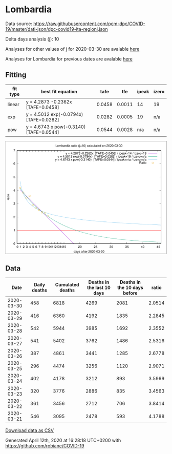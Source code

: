 # Lombardia

Data source: https://raw.githubusercontent.com/pcm-dpc/COVID-19/master/dati-json/dpc-covid19-ita-regioni.json

Delta days analysis (j): 10

Analyses for other values of j for 2020-03-30 are avalable [here](../README.md)

Analyses for Lombardia for previous dates are avalable [here](../../README.md)

## Fitting 
|fit type|best fit equation|tafe|tfe|ipeak|izero|
|-------|-----|--------|------|---|---|
|linear|y = 4.2873 -0.2362x  [TAFE=0.0458]|0.0458|0.0011|14|19|
|exp|y = 4.5012 exp(-0.0794x)  [TAFE=0.0282]|0.0282|0.0005|19|n/a|
|pow|y = 4.6743 x pow(-0.3140)  [TAFE=0.0544]|0.0544|0.0028|n/a|n/a|

![Plot](COVID-19_lombardia_j10_2020-03-30.png)

## Data
|Date|Daily deaths|Cumulated deaths|Deaths in the last 10 days|Deaths in the 10 days before|ratio|
|----|----------|-----------|-------|--------------------|-----|
|2020-03-30|458|6818|4269|2081|2.0514|
|2020-03-29|416|6360|4192|1835|2.2845|
|2020-03-28|542|5944|3985|1692|2.3552|
|2020-03-27|541|5402|3762|1486|2.5316|
|2020-03-26|387|4861|3441|1285|2.6778|
|2020-03-25|296|4474|3256|1120|2.9071|
|2020-03-24|402|4178|3212|893|3.5969|
|2020-03-23|320|3776|2886|835|3.4563|
|2020-03-22|361|3456|2712|706|3.8414|
|2020-03-21|546|3095|2478|593|4.1788|

[Download data as CSV](COVID-19_lombardia_j10_2020-03-30.csv)

Generated April 12th, 2020 at 16:28:18 UTC+0200 with https://github.com/robianc/COVID-19
